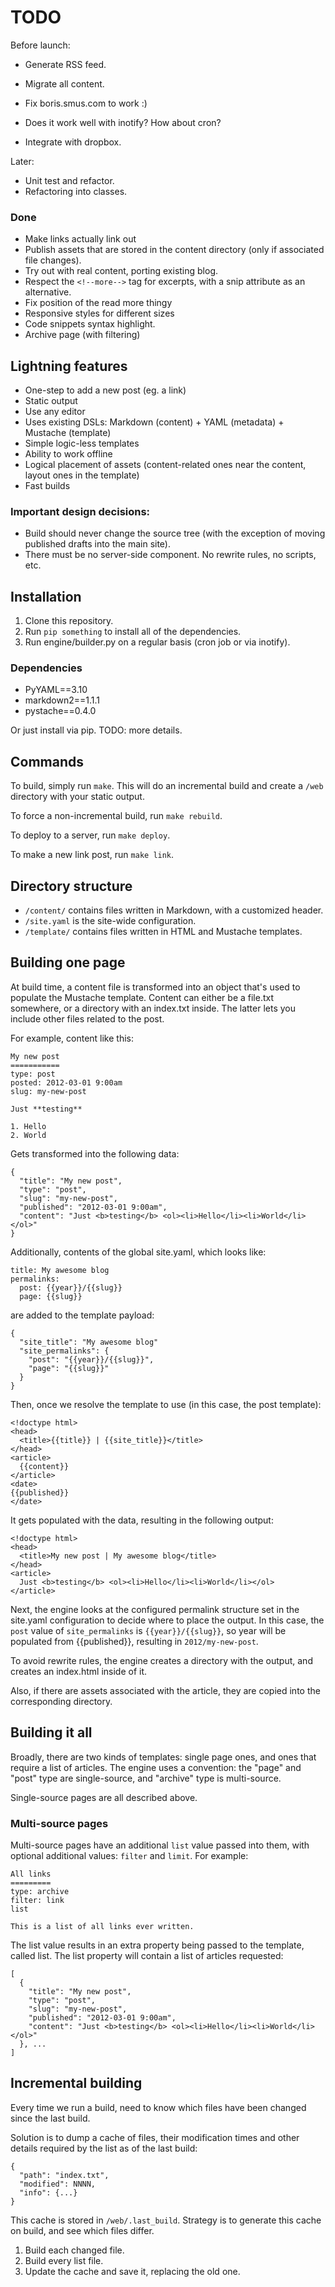 # TODO

Before launch:

- Generate RSS feed.
- Migrate all content.
- Fix boris.smus.com to work :)

- Does it work well with inotify? How about cron?
- Integrate with dropbox.

Later:

- Unit test and refactor.
- Refactoring into classes.

### Done

- Make links actually link out
- Publish assets that are stored in the content directory (only if
  associated file changes).
- Try out with real content, porting existing blog.
- Respect the `<!--more-->` tag for excerpts, with a snip attribute as
  an alternative.
- Fix position of the read more thingy
- Responsive styles for different sizes
- Code snippets syntax highlight.
- Archive page (with filtering)

## Lightning features

* One-step to add a new post (eg. a link)
* Static output
* Use any editor
* Uses existing DSLs: Markdown (content) + YAML (metadata) + Mustache (template)
* Simple logic-less templates
* Ability to work offline
* Logical placement of assets (content-related ones near the content,
  layout ones in the template)
* Fast builds

### Important design decisions:

* Build should never change the source tree (with the exception of moving
  published drafts into the main site).
* There must be no server-side component. No rewrite rules, no scripts,
  etc.

## Installation

1. Clone this repository.
2. Run `pip something` to install all of the dependencies.
3. Run engine/builder.py on a regular basis (cron job or via inotify).

### Dependencies

* PyYAML==3.10
* markdown2==1.1.1
* pystache==0.4.0

Or just install via pip. TODO: more details.

## Commands

To build, simply run `make`. This will do an incremental build and create
a `/web` directory with your static output.

To force a non-incremental build, run `make rebuild`.

To deploy to a server, run `make deploy`.

To make a new link post, run `make link`.

## Directory structure

* `/content/` contains files written in Markdown, with a customized header.
* `/site.yaml` is the site-wide configuration.
* `/template/` contains files written in HTML and Mustache templates.

## Building one page

At build time, a content file is transformed into an object that's used
to populate the Mustache template. Content can either be a file.txt
somewhere, or a directory with an index.txt inside. The latter lets you
include other files related to the post.

For example, content like this:

    My new post
    ===========
    type: post
    posted: 2012-03-01 9:00am
    slug: my-new-post

    Just **testing**

    1. Hello
    2. World

Gets transformed into the following data:

    {
      "title": "My new post",
      "type": "post",
      "slug": "my-new-post",
      "published": "2012-03-01 9:00am",
      "content": "Just <b>testing</b> <ol><li>Hello</li><li>World</li></ol>"
    }

Additionally, contents of the global site.yaml, which looks like:

    title: My awesome blog
    permalinks:
      post: {{year}}/{{slug}}
      page: {{slug}}

are added to the template payload:

    {
      "site_title": "My awesome blog"
      "site_permalinks": {
        "post": "{{year}}/{{slug}}",
        "page": "{{slug}}"
      }
    }

Then, once we resolve the template to use (in this case, the post
template):

    <!doctype html>
    <head>
      <title>{{title}} | {{site_title}}</title>
    </head>
    <article>
      {{content}}
    </article>
    <date>
    {{published}}
    </date>

It gets populated with the data, resulting in the following output:

    <!doctype html>
    <head>
      <title>My new post | My awesome blog</title>
    </head>
    <article>
      Just <b>testing</b> <ol><li>Hello</li><li>World</li></ol>
    </article>

Next, the engine looks at the configured permalink structure set in the
site.yaml configuration to decide where to place the output. In this
case, the `post` value of `site_permalinks` is `{{year}}/{{slug}}`, so
year will be populated from {{published}}, resulting in
`2012/my-new-post`.

To avoid rewrite rules, the engine creates a directory with the output,
and creates an index.html inside of it.

Also, if there are assets associated with the article, they are copied
into the corresponding directory. 

## Building it all

Broadly, there are two kinds of templates: single page ones, and ones
that require a list of articles. The engine uses a convention: the
"page" and "post" type are single-source, and "archive" type is
multi-source.

Single-source pages are all described above.

### Multi-source pages

Multi-source pages have an additional `list` value passed into them,
with optional additional values: `filter` and `limit`. For example:

    All links
    =========
    type: archive
    filter: link
    list

    This is a list of all links ever written.

The list value results in an extra property being passed to the
template, called list. The list property will contain a list of articles
requested:

    [
      {
        "title": "My new post",
        "type": "post",
        "slug": "my-new-post",
        "published": "2012-03-01 9:00am",
        "content": "Just <b>testing</b> <ol><li>Hello</li><li>World</li></ol>"
      }, ...
    ]

## Incremental building

Every time we run a build, need to know which files have been changed
since the last build.

Solution is to dump a cache of files, their modification times and other
details required by the list as of the last build:

    {
      "path": "index.txt",
      "modified": NNNN,
      "info": {...}
    }

This cache is stored in `/web/.last_build`. Strategy is to generate this
cache on build, and see which files differ.

1. Build each changed file.
2. Build every list file.
3. Update the cache and save it, replacing the old one.
